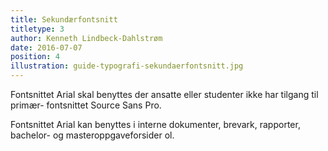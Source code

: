 ```yaml
---
title: Sekundærfontsnitt
titletype: 3
author: Kenneth Lindbeck-Dahlstrøm
date: 2016-07-07
position: 4
illustration: guide-typografi-sekundaerfontsnitt.jpg
---
```


Fontsnittet Arial skal benyttes der ansatte eller studenter ikke har tilgang til primær- fontsnittet Source Sans Pro.

Fontsnittet Arial kan benyttes i interne dokumenter, brevark, rapporter, bachelor- og masteroppgaveforsider ol.
